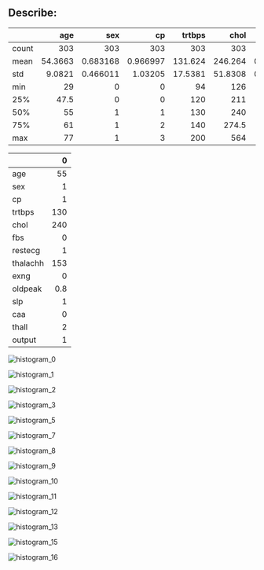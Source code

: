 ## Describe:
|       |      age |        sex |         cp |   trtbps |     chol |        fbs |    restecg |   thalachh |       exng |   oldpeak |        slp |        caa |      thall |     output |
|:------|---------:|-----------:|-----------:|---------:|---------:|-----------:|-----------:|-----------:|-----------:|----------:|-----------:|-----------:|-----------:|-----------:|
| count | 303      | 303        | 303        | 303      | 303      | 303        | 303        |   303      | 303        | 303       | 303        | 303        | 303        | 303        |
| mean  |  54.3663 |   0.683168 |   0.966997 | 131.624  | 246.264  |   0.148515 |   0.528053 |   149.647  |   0.326733 |   1.0396  |   1.39934  |   0.729373 |   2.31353  |   0.544554 |
| std   |   9.0821 |   0.466011 |   1.03205  |  17.5381 |  51.8308 |   0.356198 |   0.52586  |    22.9052 |   0.469794 |   1.16108 |   0.616226 |   1.02261  |   0.612277 |   0.498835 |
| min   |  29      |   0        |   0        |  94      | 126      |   0        |   0        |    71      |   0        |   0       |   0        |   0        |   0        |   0        |
| 25%   |  47.5    |   0        |   0        | 120      | 211      |   0        |   0        |   133.5    |   0        |   0       |   1        |   0        |   2        |   0        |
| 50%   |  55      |   1        |   1        | 130      | 240      |   0        |   1        |   153      |   0        |   0.8     |   1        |   0        |   2        |   1        |
| 75%   |  61      |   1        |   2        | 140      | 274.5    |   0        |   1        |   166      |   1        |   1.6     |   2        |   1        |   3        |   1        |
| max   |  77      |   1        |   3        | 200      | 564      |   1        |   2        |   202      |   1        |   6.2     |   2        |   4        |   3        |   1        |

|          |     0 |
|:---------|------:|
| age      |  55   |
| sex      |   1   |
| cp       |   1   |
| trtbps   | 130   |
| chol     | 240   |
| fbs      |   0   |
| restecg  |   1   |
| thalachh | 153   |
| exng     |   0   |
| oldpeak  |   0.8 |
| slp      |   1   |
| caa      |   0   |
| thall    |   2   |
| output   |   1   |

![histogram_0](output/histogram_cp.png)


![histogram_1](output/histogram_slp.png)


![histogram_2](output/histogram_restecg.png)


![histogram_3](output/histogram_chol.png)


![histogram_5](output/histogram_age.png)


![histogram_7](output/histogram_sex.png)


![histogram_8](output/histogram_trtbps.png)


![histogram_9](output/histogram_thall.png)


![histogram_10](output/histogram_fbs.png)


![histogram_11](output/histogram_thalachh.png)


![histogram_12](output/histogram_oldpeak.png)


![histogram_13](output/histogram_output.png)


![histogram_15](output/histogram_caa.png)


![histogram_16](output/histogram_exng.png)


